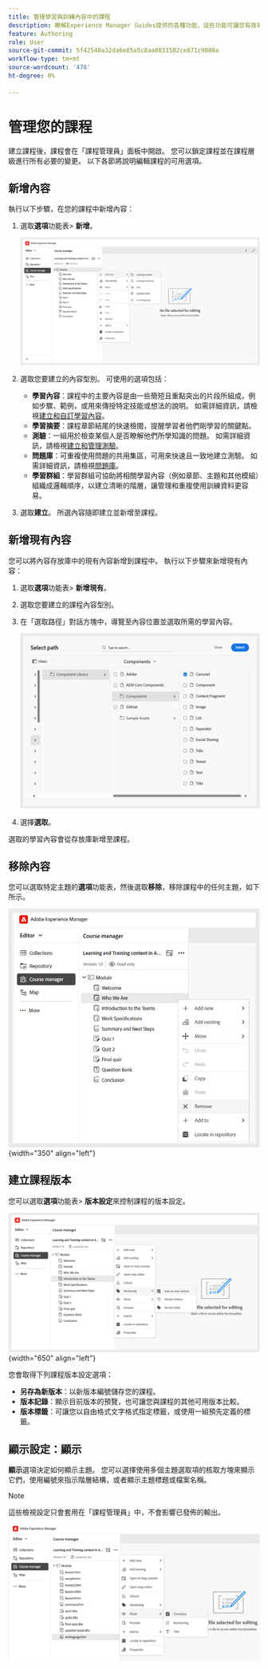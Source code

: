 ```yaml
---
title: 管理學習與訓練內容中的課程
description: 瞭解Experience Manager Guides提供的各種功能，這些功能可讓您有效率地管理您的課程。
feature: Authoring
role: User
source-git-commit: 5f42540a32da6e85a5c8aa0831582ce871c9088a
workflow-type: tm+mt
source-wordcount: '478'
ht-degree: 0%

---
```


# 管理您的課程

建立課程後，課程會在「課程管理員」面板中開啟。 您可以鎖定課程並在課程層級進行所有必要的變更。 以下各節將說明編輯課程的可用選項。

## 新增內容

執行以下步驟，在您的課程中新增內容：

1. 選取&#x200B;**選項**&#x200B;功能表> **新增**。

   ![](assets/learning-course-content.png)
2. 選取您要建立的內容型別。 可使用的選項包括：
   - **學習內容**：課程中的主要內容是由一些簡短且重點突出的片段所組成，例如步驟、範例，或用來傳授特定技能或想法的說明。 如需詳細資訊，請檢視[建立和自訂學習內容](./create-content.md)。
   - **學習摘要**：課程章節結尾的快速檢閱，提醒學習者他們剛學習的關鍵點。
   - **測驗**：一組用於檢查某個人是否瞭解他們所學知識的問題。 如需詳細資訊，請檢視[建立和管理測驗](./create-quiz.md)。
   - **問題庫**：可重複使用問題的共用集區，可用來快速且一致地建立測驗。 如需詳細資訊，請檢視[問題庫](./create-qb.md)。
   - **學習群組**：學習群組可協助將相關學習內容（例如章節、主題和其他模組）組織成邏輯順序，以建立清晰的階層，讓管理和重複使用訓練資料更容易。
3. 選取&#x200B;**建立**。
所選內容隨即建立並新增至課程。

## 新增現有內容

您可以將內容存放庫中的現有內容新增到課程中。 執行以下步驟來新增現有內容：

1. 選取&#x200B;**選項**&#x200B;功能表> **新增現有**。
2. 選取您要建立的課程內容型別。
3. 在「選取路徑」對話方塊中，導覽至內容位置並選取所需的學習內容。

   ![](assets/add-existing-learning-content.png)
4. 選擇&#x200B;**選取**。

選取的學習內容會從存放庫新增至課程。

## 移除內容

您可以選取特定主題的&#x200B;**選項**&#x200B;功能表，然後選取&#x200B;**移除**，移除課程中的任何主題，如下所示。

![](assets/remove-learning-content.png){width="350" align="left"}

## 建立課程版本

您可以選取&#x200B;**選項**&#x200B;功能表> **版本設定**&#x200B;來控制課程的版本設定。

![](assets/course-versioning.png){width="650" align="left"}

您會取得下列課程版本設定選項：

- **另存為新版本**：以新版本編號儲存您的課程。
- **版本記錄**：顯示目前版本的預覽，也可讓您與課程的其他可用版本比較。
- **版本標籤**：可讓您以自由格式文字格式指定標籤，或使用一組預先定義的標籤。

## 顯示設定：顯示

**顯示**&#x200B;選項決定如何顯示主題。 您可以選擇使用多個主題選取項的核取方塊來顯示它們，使用編號來指示階層結構，或者顯示主題標題或檔案名稱。

>[!NOTE]
>
> 這些檢視設定只會套用在「課程管理員」中，不會影響已發佈的輸出。

![](assets/course-display-settings.png)




